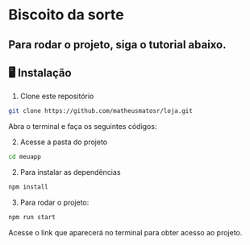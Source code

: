 # Biscoito da sorte

## Para rodar o projeto, siga o tutorial abaixo.

## 🖥️ Instalação

1. Clone este repositório
```bash
git clone https://github.com/matheusmatosr/loja.git
```

Abra o terminal e faça os seguintes códigos:

2. Acesse a pasta do projeto

```bash
cd meuapp
```
  
2. Para instalar as dependências

```bash
npm install
```

3. Para rodar o projeto:

```bash
npm run start
```

Acesse o link que aparecerá no terminal para obter acesso ao projeto.
